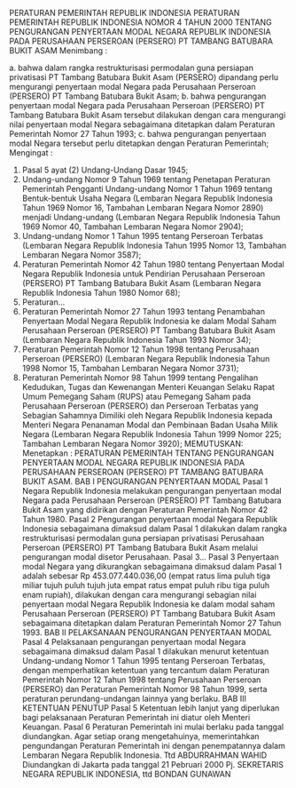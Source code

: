  PERATURAN PEMERINTAH REPUBLIK INDONESIA PERATURAN PEMERINTAH REPUBLIK INDONESIA NOMOR 4 TAHUN 2000 TENTANG PENGURANGAN PENYERTAAN MODAL NEGARA REPUBLIK INDONESIA PADA PERUSAHAAN PERSEROAN (PERSERO) PT TAMBANG BATUBARA BUKIT ASAM
Menimbang :

a. bahwa dalam rangka restrukturisasi permodalan guna persiapan privatisasi PT Tambang Batubara Bukit Asam (PERSERO) dipandang perlu mengurangi penyertaan modal Negara pada Perusahaan Perseroan (PERSERO) PT Tambang Batubara Bukit Asam;
b. bahwa pengurangan penyertaan modal Negara pada Perusahaan Perseroan (PERSERO) PT Tambang Batubara Bukit Asam tersebut dilakukan dengan cara mengurangi nilai penyertaan modal Negara sebagaimana ditetapkan dalam Peraturan Pemerintah Nomor 27 Tahun 1993;
c. bahwa pengurangan penyertaan modal Negara tersebut perlu ditetapkan dengan Peraturan Pemerintah;
Mengingat :

1. Pasal 5 ayat (2) Undang-Undang Dasar 1945;
2. Undang-undang Nomor 9 Tahun 1969 tentang Penetapan Peraturan Pemerintah Pengganti Undang-undang Nomor 1 Tahun 1969 tentang Bentuk-bentuk Usaha Negara (Lembaran Negara Republik Indonesia Tahun 1969 Nomor 16, Tambahan Lembaran Negara Nomor 2890) menjadi Undang-undang (Lembaran Negara Republik Indonesia Tahun 1969 Nomor 40, Tambahan Lembaran Negara Nomor 2904);
3. Undang-undang Nomor 1 Tahun 1995 tentang Perseroan Terbatas (Lembaran Negara Republik Indonesia Tahun 1995 Nomor 13, Tambahan Lembaran Negara Nomor 3587);
4. Peraturan Pemerintah Nomor 42 Tahun 1980 tentang Penyertaan Modal Negara Republik Indonesia untuk Pendirian Perusahaan Perseroan (PERSERO) PT Tambang Batubara Bukit Asam (Lembaran Negara Republik Indonesia Tahun 1980 Nomor 68);
5. Peraturan...
5. Peraturan Pemerintah Nomor 27 Tahun 1993 tentang Penambahan Penyertaan Modal Negara Republik Indonesia ke dalam Modal Saham Perusahaan Perseroan (PERSERO) PT Tambang Batubara Bukit Asam (Lembaran Negara Republik Indonesia Tahun 1993 Nomor 34);
6. Peraturan Pemerintah Nomor 12 Tahun 1998 tentang Perusahaan Perseroan (PERSERO) (Lembaran Negara Republik Indonesia Tahun 1998 Nomor 15, Tambahan Lembaran Negara Nomor 3731);
7. Peraturan Pemerintah Nomor 98 Tahun 1999 tentang Pengalihan Kedudukan, Tugas dan Kewenangan Menteri Keuangan Selaku Rapat Umum Pemegang Saham (RUPS) atau Pemegang Saham pada Perusahaan Perseroan (PERSERO) dan Perseroan Terbatas yang Sebagian Sahamnya Dimiliki oleh Negara Republik Indonesia kepada Menteri Negara Penanaman Modal dan Pembinaan Badan Usaha Milik Negara (Lembaran Negara Republik Indonesia Tahun 1999 Nomor 225; Tambahan Lembaran Negara Nomor 3920);
MEMUTUSKAN:
 Menetapkan : PERATURAN PEMERINTAH TENTANG PENGURANGAN PENYERTAAN MODAL NEGARA REPUBLIK INDONESIA PADA PERUSAHAAN PERSEROAN (PERSERO) PT TAMBANG BATUBARA BUKIT ASAM.
BAB I PENGURANGAN PENYERTAAN MODAL
Pasal 1
Negara Republik Indonesia melakukan pengurangan penyertaan modal Negara pada Perusahaan Perseroan (PERSERO) PT Tambang Batubara Bukit Asam yang didirikan dengan Peraturan Pemerintah Nomor 42 Tahun 1980.
Pasal 2
Pengurangan penyertaan modal Negara Republik Indonesia sebagaimana dimaksud dalam Pasal 1 dilakukan dalam rangka restrukturisasi permodalan guna persiapan privatisasi Perusahaan Perseroan (PERSERO) PT Tambang Batubara Bukit Asam melalui pengurangan modal disetor Perusahaan. Pasal 3...
Pasal 3
Penyertaan modal Negara yang dikurangkan sebagaimana dimaksud dalam Pasal 1 adalah sebesar Rp 453.077.440.036,00 (empat ratus lima puluh tiga miliar tujuh puluh tujuh juta empat ratus empat puluh ribu tiga puluh enam rupiah), dilakukan dengan cara mengurangi sebagian nilai penyertaan modal Negara Republik Indonesia ke dalam modal saham Perusahaan Perseroan (PERSERO) PT Tambang Batubara Bukit Asam sebagaimana ditetapkan dalam Peraturan Pemerintah Nomor 27 Tahun 1993.
BAB II PELAKSANAAN PENGURANGAN PENYERTAAN MODAL
Pasal 4
Pelaksanaan pengurangan penyertaan modal Negara sebagaimana dimaksud dalam Pasal 1 dilakukan menurut ketentuan Undang-undang Nomor 1 Tahun 1995 tentang Perseroan Terbatas, dengan memperhatikan ketentuan yang tercantum dalam Peraturan Pemerintah Nomor 12 Tahun 1998 tentang Perusahaan Perseroan (PERSERO) dan Peraturan Pemerintah Nomor 98 Tahun 1999, serta peraturan perundang-undangan lainnya yang berlaku.
BAB III KETENTUAN PENUTUP
Pasal 5
Ketentuan lebih lanjut yang diperlukan bagi pelaksanaan Peraturan Pemerintah ini diatur oleh Menteri Keuangan.
Pasal 6
Peraturan Pemerintah ini mulai berlaku pada tanggal diundangkan. Agar setiap orang mengetahuinya, memerintahkan pengundangan Peraturan Pemerintah ini dengan penempatannya dalam Lembaran Negara Republik Indonesia. Ttd ABDURRAHMAN WAHID Diundangkan di Jakarta pada tanggal 21 Pebruari 2000 Pj. SEKRETARIS NEGARA REPUBLIK INDONESIA, ttd BONDAN GUNAWAN